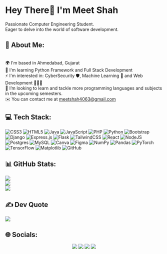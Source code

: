 Hey There👋 I'm Meet Shah
==========================
Passionate Computer Engineering Student. 
<br/>
Eager to delve into the world of software development.

## 💫 About Me:

<br>🌍  I'm based in Ahmedabad, Gujarat
<br>🧠  I'm learning Python Framework and Full Stack Development
<br>⚡  I'm interested in: CyberSecurity 🛡️, Machine Learning 🤖 and Web Development 👨🏻‍💻
<br>🤔 I’m looking to learn and tackle more programming languages and subjects in the upcoming semesters.
<br> ✉️  You can contact me at [meetshah4063@gmail.com](mailto:meetshah4063@gmail.com)

## 💻 Tech Stack:
![CSS3](https://img.shields.io/badge/css3-%231572B6.svg?style=flat&logo=css3&logoColor=white) ![HTML5](https://img.shields.io/badge/html5-%23E34F26.svg?style=flat&logo=html5&logoColor=white) ![Java](https://img.shields.io/badge/java-%23ED8B00.svg?style=flat&logo=openjdk&logoColor=white) ![JavaScript](https://img.shields.io/badge/javascript-%23323330.svg?style=flat&logo=javascript&logoColor=%23F7DF1E) ![PHP](https://img.shields.io/badge/php-%23777BB4.svg?style=flat&logo=php&logoColor=white) ![Python](https://img.shields.io/badge/python-3670A0?style=flat&logo=python&logoColor=ffdd54) ![Bootstrap](https://img.shields.io/badge/bootstrap-%238511FA.svg?style=flat&logo=bootstrap&logoColor=white) ![Django](https://img.shields.io/badge/django-%23092E20.svg?style=flat&logo=django&logoColor=white) ![Express.js](https://img.shields.io/badge/express.js-%23404d59.svg?style=flat&logo=express&logoColor=%2361DAFB) ![Flask](https://img.shields.io/badge/flask-%23000.svg?style=flat&logo=flask&logoColor=white) ![TailwindCSS](https://img.shields.io/badge/tailwindcss-%2338B2AC.svg?style=flat&logo=tailwind-css&logoColor=white) ![React](https://img.shields.io/badge/react-%2320232a.svg?style=flat&logo=react&logoColor=%2361DAFB) ![NodeJS](https://img.shields.io/badge/node.js-6DA55F?style=flat&logo=node.js&logoColor=white) ![Postgres](https://img.shields.io/badge/postgres-%23316192.svg?style=flat&logo=postgresql&logoColor=white) ![MySQL](https://img.shields.io/badge/mysql-4479A1.svg?style=flat&logo=mysql&logoColor=white) ![Canva](https://img.shields.io/badge/Canva-%2300C4CC.svg?style=flat&logo=Canva&logoColor=white) ![Figma](https://img.shields.io/badge/figma-%23F24E1E.svg?style=flat&logo=figma&logoColor=white) ![NumPy](https://img.shields.io/badge/numpy-%23013243.svg?style=flat&logo=numpy&logoColor=white) ![Pandas](https://img.shields.io/badge/pandas-%23150458.svg?style=flat&logo=pandas&logoColor=white) ![PyTorch](https://img.shields.io/badge/PyTorch-%23EE4C2C.svg?style=flat&logo=PyTorch&logoColor=white) ![TensorFlow](https://img.shields.io/badge/TensorFlow-%23FF6F00.svg?style=flat&logo=TensorFlow&logoColor=white) ![Matplotlib](https://img.shields.io/badge/Matplotlib-%23ffffff.svg?style=flat&logo=Matplotlib&logoColor=black) ![GitHub](https://img.shields.io/badge/github-%23121011.svg?style=flat&logo=github&logoColor=white)

## 📊 GitHub Stats:
![](https://github-readme-stats.vercel.app/api?username=themeetshah&theme=highcontrast&hide_border=false&include_all_commits=true&count_private=true)<br/>
![](https://nirzak-streak-stats.vercel.app/?user=themeetshah&theme=highcontrast&hide_border=false)<br/>
![](https://github-readme-stats.vercel.app/api/top-langs/?username=themeetshah&theme=highcontrast&hide_border=false&include_all_commits=true&count_private=true&layout=compact)


## ✍️ Dev Quote
![](https://quotes-github-readme.vercel.app/api?type=horizontal&theme=merko&quote=When%20a%20program%20is%20clean%20and%20neat,%20nicely%20structured,%20and%20consistent,%20it%20can%20be%20beuatiful.&author=Gary%20Kildall)


## 🌐 Socials:
<p align="center">
<a target="_blank" href="https://instagram.com/themeetshahh"><img src="https://img.shields.io/badge/-Instagram-%23E4405F?style=for-the-badge&logo=Instagram&logoColor=white"></img></a>
<a target="_blank" href="https://www.linkedin.com/in/meet-shah-1110a72b2/"><img src="https://img.shields.io/badge/-LinkedIn-0077B5?style=for-the-badge&logo=Linkedin&logoColor=white"></img></a>
<a target="_blank" href="mailto:meetshah4063@gmail.com"><img src="https://img.shields.io/badge/-Gmail-D14836?style=for-the-badge&logo=Gmail&logoColor=white"></img></a>
<a target="_blank" href="https://x.com/themeetshahh"><img src="https://img.shields.io/badge/X-black.svg?style=for-the-badge&logo=X&logoColor=white"></img></a>
